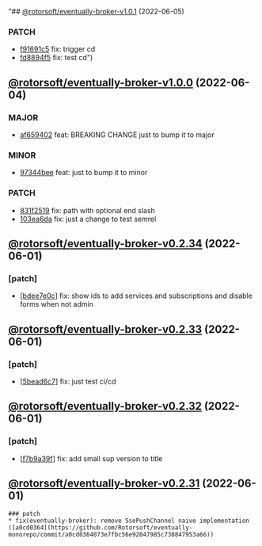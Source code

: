 "## [@rotorsoft/eventually-broker-v1.0.1](https://github.com/Rotorsoft/eventually-monorepo/compare/@rotorsoft/eventually-broker-v1.0.0...@rotorsoft/eventually-broker-v1.0.1) (2022-06-05)
### PATCH
* [f91691c5](https://github.com/Rotorsoft/eventually-monorepo/commit/f91691c5472d002290b39fc86e2cd6664b80ae42) fix: trigger cd
* [fd8894f5](https://github.com/Rotorsoft/eventually-monorepo/commit/fd8894f5e1082000722ff736ef60e5418de98d4a) fix: test cd")
## [@rotorsoft/eventually-broker-v1.0.0](https://github.com/rotorsoft/eventually-monorepo/compare/@rotorsoft/eventually-broker-v0.2.34...@rotorsoft/eventually-broker-v1.0.0) (2022-06-04)

### MAJOR

* [af659402](https://github.com/rotorsoft/eventually-monorepo/commit/af659402b7115cdaf52d5df97e4635d577490249) feat: BREAKING CHANGE just to bump it to major

### MINOR

* [97344bee](https://github.com/rotorsoft/eventually-monorepo/commit/97344bee27866494d4a59aac4dfba66c5331073b) feat: just to bump it to minor

### PATCH

* [831f2519](https://github.com/rotorsoft/eventually-monorepo/commit/831f25199e28ca382d038fc27c3b83b312c6a15d) fix: path with optional end slash
* [103ea6da](https://github.com/rotorsoft/eventually-monorepo/commit/103ea6da204c47f646853c2ab934481bf06b404a) fix: just a change to test semrel

## [@rotorsoft/eventually-broker-v0.2.34](https://github.com/Rotorsoft/eventually-monorepo/compare/@rotorsoft/eventually-broker-v0.2.33...@rotorsoft/eventually-broker-v0.2.34) (2022-06-01)

### [patch]

* [[bdee7e0c](https://github.com/Rotorsoft/eventually-monorepo/commit/bdee7e0ce958e41759af367fcc448db9cc477d51)] fix: show ids to add services and subscriptions and disable forms when not admin

## [@rotorsoft/eventually-broker-v0.2.33](https://github.com/Rotorsoft/eventually-monorepo/compare/@rotorsoft/eventually-broker-v0.2.32...@rotorsoft/eventually-broker-v0.2.33) (2022-06-01)

### [patch]

* [[5bead6c7](https://github.com/Rotorsoft/eventually-monorepo/commit/5bead6c7f0663658196dbca2dcc7836621b766ee)] fix: just test ci/cd

## [@rotorsoft/eventually-broker-v0.2.32](https://github.com/Rotorsoft/eventually-monorepo/compare/@rotorsoft/eventually-broker-v0.2.31...@rotorsoft/eventually-broker-v0.2.32) (2022-06-01)

### [patch]

* [[f7b9a39f](https://github.com/Rotorsoft/eventually-monorepo/commit/f7b9a39f652a501de20199f949bf55cdbc197170)] fix: add small sup version to title

## [@rotorsoft/eventually-broker-v0.2.31](https://github.com/Rotorsoft/eventually-monorepo/compare/@rotorsoft/eventually-broker-v0.2.30...@rotorsoft/eventually-broker-v0.2.31) (2022-06-01)

    ### patch
    * fix(eventually-broker): remove SsePushChannel naive implementation ([a0cd0364](https://github.com/Rotorsoft/eventually-monorepo/commit/a0cd0364073e7fbc56e92047985c730847953a66))
